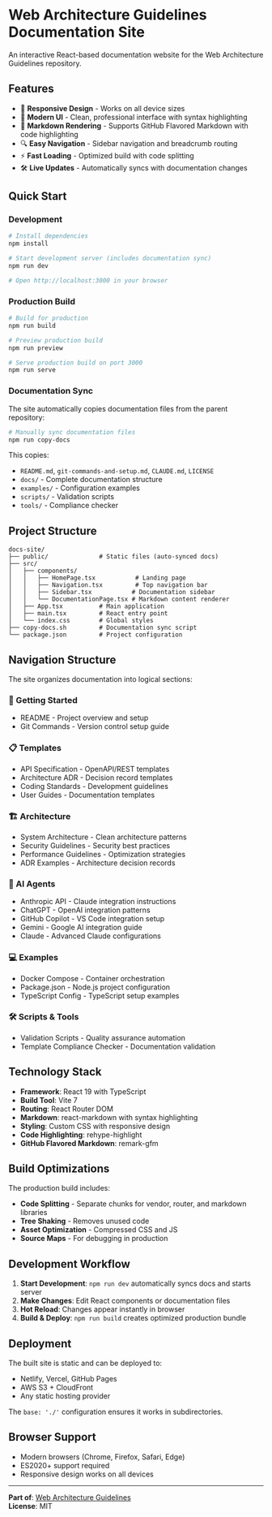 # Web Architecture Guidelines Documentation Site

An interactive React-based documentation website for the Web Architecture Guidelines repository.

## Features

- 📱 **Responsive Design** - Works on all device sizes
- 🎨 **Modern UI** - Clean, professional interface with syntax highlighting
- 📖 **Markdown Rendering** - Supports GitHub Flavored Markdown with code highlighting
- 🔍 **Easy Navigation** - Sidebar navigation and breadcrumb routing
- ⚡ **Fast Loading** - Optimized build with code splitting
- 🛠️ **Live Updates** - Automatically syncs with documentation changes

## Quick Start

### Development

```bash
# Install dependencies
npm install

# Start development server (includes documentation sync)
npm run dev

# Open http://localhost:3000 in your browser
```

### Production Build

```bash
# Build for production
npm run build

# Preview production build
npm run preview

# Serve production build on port 3000
npm run serve
```

### Documentation Sync

The site automatically copies documentation files from the parent repository:

```bash
# Manually sync documentation files
npm run copy-docs
```

This copies:

- `README.md`, `git-commands-and-setup.md`, `CLAUDE.md`, `LICENSE`
- `docs/` - Complete documentation structure
- `examples/` - Configuration examples  
- `scripts/` - Validation scripts
- `tools/` - Compliance checker

## Project Structure

```
docs-site/
├── public/              # Static files (auto-synced docs)
├── src/
│   ├── components/
│   │   ├── HomePage.tsx           # Landing page
│   │   ├── Navigation.tsx         # Top navigation bar
│   │   ├── Sidebar.tsx           # Documentation sidebar
│   │   └── DocumentationPage.tsx # Markdown content renderer
│   ├── App.tsx          # Main application
│   ├── main.tsx         # React entry point
│   └── index.css        # Global styles
├── copy-docs.sh         # Documentation sync script
└── package.json         # Project configuration
```

## Navigation Structure

The site organizes documentation into logical sections:

### 🚀 Getting Started

- README - Project overview and setup
- Git Commands - Version control setup guide

### 📋 Templates  

- API Specification - OpenAPI/REST templates
- Architecture ADR - Decision record templates
- Coding Standards - Development guidelines
- User Guides - Documentation templates

### 🏗️ Architecture

- System Architecture - Clean architecture patterns
- Security Guidelines - Security best practices  
- Performance Guidelines - Optimization strategies
- ADR Examples - Architecture decision records

### 🤖 AI Agents

- Anthropic API - Claude integration instructions
- ChatGPT - OpenAI integration patterns
- GitHub Copilot - VS Code integration setup
- Gemini - Google AI integration guide
- Claude - Advanced Claude configurations

### 💻 Examples

- Docker Compose - Container orchestration
- Package.json - Node.js project configuration
- TypeScript Config - TypeScript setup examples

### 🛠️ Scripts & Tools

- Validation Scripts - Quality assurance automation
- Template Compliance Checker - Documentation validation

## Technology Stack

- **Framework**: React 19 with TypeScript
- **Build Tool**: Vite 7
- **Routing**: React Router DOM
- **Markdown**: react-markdown with syntax highlighting
- **Styling**: Custom CSS with responsive design
- **Code Highlighting**: rehype-highlight
- **GitHub Flavored Markdown**: remark-gfm

## Build Optimizations

The production build includes:

- **Code Splitting** - Separate chunks for vendor, router, and markdown libraries
- **Tree Shaking** - Removes unused code
- **Asset Optimization** - Compressed CSS and JS
- **Source Maps** - For debugging in production

## Development Workflow

1. **Start Development**: `npm run dev` automatically syncs docs and starts server
2. **Make Changes**: Edit React components or documentation files
3. **Hot Reload**: Changes appear instantly in browser
4. **Build & Deploy**: `npm run build` creates optimized production bundle

## Deployment

The built site is static and can be deployed to:

- Netlify, Vercel, GitHub Pages
- AWS S3 + CloudFront
- Any static hosting provider

The `base: './'` configuration ensures it works in subdirectories.

## Browser Support

- Modern browsers (Chrome, Firefox, Safari, Edge)
- ES2020+ support required
- Responsive design works on all devices

---

**Part of**: [Web Architecture Guidelines](../README.md)  
**License**: MIT
